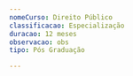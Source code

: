 ```yaml
---
nomeCurso: Direito Público
classificacao: Especialização
duracao: 12 meses
observacao: obs
tipo: Pós Graduação

---
```


